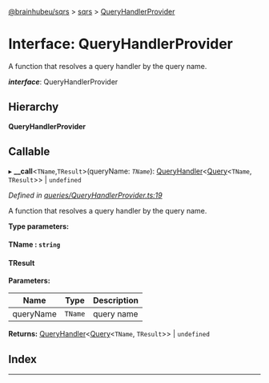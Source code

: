[@brainhubeu/sqrs](../README.md) > [sqrs](../modules/sqrs.md) > [QueryHandlerProvider](../interfaces/sqrs.queryhandlerprovider.md)

# Interface: QueryHandlerProvider

A function that resolves a query handler by the query name.

*__interface__*: QueryHandlerProvider

## Hierarchy

**QueryHandlerProvider**

## Callable
▸ **__call**<`TName`,`TResult`>(queryName: *`TName`*): [QueryHandler](sqrs.queryhandler.md)<[Query](sqrs.query.md)<`TName`, `TResult`>> \| `undefined`

*Defined in [queries/QueryHandlerProvider.ts:19](https://github.com/brainhubeu/sqrs/blob/f7042dc/packages/sqrs/src/queries/QueryHandlerProvider.ts#L19)*

A function that resolves a query handler by the query name.

**Type parameters:**

#### TName :  `string`
#### TResult 
**Parameters:**

| Name | Type | Description |
| ------ | ------ | ------ |
| queryName | `TName` |  query name |

**Returns:** [QueryHandler](sqrs.queryhandler.md)<[Query](sqrs.query.md)<`TName`, `TResult`>> \| `undefined`

## Index

---

